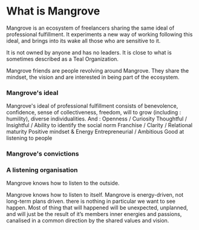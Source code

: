 # What is Mangrove

Mangrove is an ecosystem of freelancers sharing the same ideal of professional fulfillment. It experiments a new way of working following this ideal, and brings into its wake all those who are sensitive to it.

It is not owned by anyone and has no leaders. It is close to what is sometimes described as a Teal Organization.

Mangrove friends are people revolving around Mangrove. They share the mindset, the vision and are interested in being part of the ecosystem.

### Mangrove's ideal

Mangrove's ideal of professional fulfillment consists of benevolence, confidence, sense of collectiveness, freedom, will to grow (including : humility), diverse individualities. And :
    Openness / Curiosity
    Thoughtful / Insightful / Ability to identify the social norm
    Franchise / Clarity / Relational maturity
    Positive mindset & Energy
    Entrepreneurial / Ambitious
    Good at listening to people
    
### Mangrove's convictions

### A listening organisation

Mangrove knows how to listen to the outside.

Mangrove knows how to listen to itself. Mangrove is energy-driven, not long-term plans driven.  there is nothing in particular we want to see happen. Most of thing that will happened will be unexpected, unplanned, and will just be the result of it’s members inner energies and passions, canalised in a common direction by the shared values and vision. 

